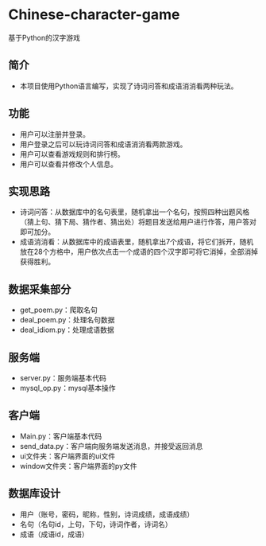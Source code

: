 # Chinese-character-game
基于Python的汉字游戏

## 简介
- 本项目使用Python语言编写，实现了诗词问答和成语消消看两种玩法。

## 功能
- 用户可以注册并登录。
- 用户登录之后可以玩诗词问答和成语消消看两款游戏。
- 用户可以查看游戏规则和排行榜。
- 用户可以查看并修改个人信息。

## 实现思路
- 诗词问答：从数据库中的名句表里，随机拿出一个名句，按照四种出题风格（猜上句、猜下局、猜作者、猜出处）将题目发送给用户进行作答，用户答对即可加分。
- 成语消消看：从数据库中的成语表里，随机拿出7个成语，将它们拆开，随机放在28个方格中，用户依次点击一个成语的四个汉字即可将它消掉，全部消掉获得胜利。

## 数据采集部分
- get_poem.py：爬取名句
- deal_poem.py：处理名句数据
- deal_idiom.py：处理成语数据

## 服务端
- server.py：服务端基本代码
- mysql_op.py：mysql基本操作

## 客户端
- Main.py：客户端基本代码
- send_data.py：客户端向服务端发送消息，并接受返回消息
- ui文件夹：客户端界面的ui文件
- window文件夹：客户端界面的py文件

## 数据库设计
- 用户（账号，密码，昵称，性别，诗词成绩，成语成绩）
- 名句（名句id，上句，下句，诗词作者，诗词名）
- 成语（成语id，成语）

